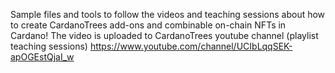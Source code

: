Sample files and tools to follow the videos and teaching sessions about how to create CardanoTrees add-ons and combinable on-chain NFTs in Cardano!
The video is uploaded to CardanoTrees youtube channel (playlist teaching sessions)
https://www.youtube.com/channel/UCIbLqqSEK-apOGEstQjaI_w

